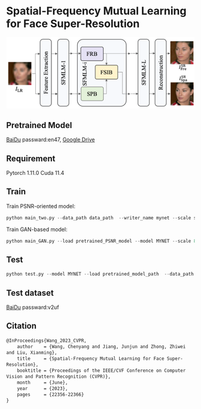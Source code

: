 # Spatial-Frequency Mutual Learning for Face Super-Resolution
![image](https://github.com/wcy-cs/SFMNet/blob/main/network.png)

## Pretrained Model
 [BaiDu]( https://pan.baidu.com/s/123BQyzubi4C5eDVA87ucDw) passward:en47, [Google Drive](https://drive.google.com/drive/folders/1yWmKxA8d2xSAopJzhtZvOEwCyJ2MxakU?usp=sharing)
## Requirement
Pytorch 1.11.0 Cuda 11.4 
## Train 
Train PSNR-oriented model:
```Python
python main_two.py --data_path data_path  --writer_name mynet --scale scale --model MYNET
```
Train GAN-based model:
```Python
python main_GAN.py --load pretrained_PSNR_model --model MYNET --scale 8 --data_path data_path  --writer_name mynetgan
```
## Test
```Python
python test.py --model MYNET --load pretrained_model_path  --data_path data_path --save_name name
```

## Test dataset
[BaiDu](https://pan.baidu.com/s/1HAj03oLERgzYeEDT3y5B4w) passward:v2uf
## Citation 
```
@InProceedings{Wang_2023_CVPR,
    author    = {Wang, Chenyang and Jiang, Junjun and Zhong, Zhiwei and Liu, Xianming},
    title     = {Spatial-Frequency Mutual Learning for Face Super-Resolution},
    booktitle = {Proceedings of the IEEE/CVF Conference on Computer Vision and Pattern Recognition (CVPR)},
    month     = {June},
    year      = {2023},
    pages     = {22356-22366}
}
```
